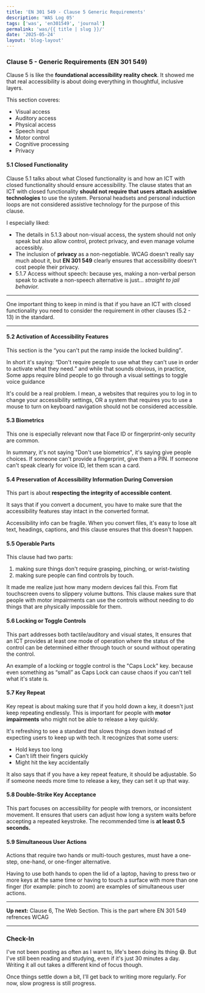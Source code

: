 ```yaml
---
title: 'EN 301 549 - Clause 5 Generic Requirements'
description: 'WAS Log 05'
tags: ['was', 'en301549', 'journal']
permalink: 'was/{{ title | slug }}/'
date: '2025-05-24'
layout: 'blog-layout'
---
```


<div class="blog">
  <h3>Clause 5 - Generic Requirements (EN 301 549)</h3>

  <p>Clause 5 is like the <strong>foundational accessibility reality check</strong>. It showed me that real
    accessibility is about doing everything in thoughtful, inclusive layers.</p>
  <p>This section coveres:</p>

  <ul>
    <li>Visual access</li>
    <li>Auditory access</li>
    <li>Physical access</li>
    <li>Speech input</li>
    <li>Motor control</li>
    <li>Cognitive processing</li>
    <li>Privacy</li>
  </ul>

  <h4>5.1 Closed Functionality</h4>
  <p>Clause 5.1 talks about what Closed functionality is and how an ICT with closed functionality should ensure
    accessibility. The clause states that an ICT with closed functionality <strong>should not require that users attach
      assistive technologies</strong> to use the system. Personal headsets and personal induction loops are not
    considered assistive technology for the purpose of this clause.</p>

  <p>I especially liked:</p>
  <ul>
    <li>The details in 5.1.3 about non-visual access, the system should not only speak but also allow control, protect
      privacy, and even manage volume accessibly.</li>
    <li>The inclusion of <strong>privacy</strong> as a non-negotiable. WCAG doesn't really say much about it, but
      <strong>EN 301 549</strong> clearly ensures that accessibility doesn't cost people their privacy.
    </li>
    <li>5.1.7 Access without speech: because yes, making a non-verbal person speak to activate a non-speech alternative
      is just... <em>straight to jail behavior.</em></li>
  </ul>

  <hr />

  <p>One important thing to keep in mind is that if you have an ICT with closed functionality you need to consider the
    requirement in other clauses (5.2 - 13) in the standard.</p>

  <hr />

  <h4>5.2 Activation of Accessibility Features</h4>
  <p>This section is the <q>you can't put the ramp inside the locked building</q>.</p>
  <p>In short it's saying: <q>Don't require people to use what they can't use in order to activate what they
      need.</q> and while that sounds obvious, in practice, Some apps require blind people to go through a visual
    settings to toggle voice guidance</p>
  <p>It's could be a real problem. I mean, a websites that requires you to log in to change your accessibility settings,
    OR a system that requires you to use a mouse to turn on keyboard navigation should not be considered accessible.</p>

  <h4>5.3 Biometrics</h4>
  <p>This one is especially relevant now that Face ID or fingerprint-only security are common.</p>

  <p>In summary, it's not saying "Don't use biometrics", it's saying give people choices. If someone can't provide a
    fingerprint, give them a PIN. If someone can't speak clearly for voice ID, let them scan a card.</p>

  <h4>5.4 Preservation of Accessibility Information During Conversion</h4>
  <p>This part is about <strong>respecting the integrity of accessible content</strong>.</p>
  <p>It says that if you convert a document, you have to make sure that the accessibility features stay intact in the
    converted format.</p>
  <p>Accessibility info can be fragile. When you convert files, it's easy to lose alt text, headings, captions, and this
    clause ensures that this doesn't happen.</p>

  <h4>5.5 Operable Parts</h4>
  <p>This clause had two parts: </p>
  <ol>
    <li>making sure things don't require grasping, pinching, or wrist-twisting</li>
    <li>making sure people can find controls by touch.</li>
  </ol>
  <p>It made me realize just how many modern devices fail this. From flat touchscreen ovens to
    slippery volume buttons. This clause makes sure that people with motor impairments can use the controls without
    needing to do things that are physically impossible for them.</p>

  <h4>5.6 Locking or Toggle Controls</h4>
  <p>This part addresses both tactile/auditory and visual states, It ensures that an ICT provides at least one mode of
    operation where the status of the control can be determined either through touch or sound without operating the
    control.</p>
  <p>An example of a locking or toggle control is the "Caps Lock" key. because even something as “small” as Caps Lock
    can cause chaos if you can't tell what it's state is.</p>

  <h4>5.7 Key Repeat</h4>

  <p>Key repeat is about making sure that if you hold down a key, it doesn't just keep repeating endlessly. This is
    important for people with <strong>motor impairments</strong> who might not be able to release a key
    quickly.</p>
  <p>It's refreshing to see a standard that slows things down instead of expecting users to keep up with tech. It
    recognizes that some users:</p>
  <ul>
    <li>Hold keys too long</li>
    <li>Can't lift their fingers quickly</li>
    <li>Might hit the key accidentally</li>
  </ul>
  <p>It also says that if you have a key repeat feature, it should be adjustable. So if someone needs more time to
    release a key, they can set it up that way.</p>


  <h4>5.8 Double-Strike Key Acceptance</h4>
  <p>This part focuses on accessibility for people with tremors, or inconsistent movement. It ensures that users can
    adjust how long a system waits before accepting a repeated keystroke. The recommended time is <strong>at least 0.5
      seconds.</strong></p>

  <h4>5.9 Simultaneous User Actions</h4>
  <p>Actions that require two hands or multi-touch gestures, must have a one-step, one-hand, or one-finger alternative.
  </p>
  <p>Having to use both hands to open the lid of a laptop, having to press two or more keys at the same time or
    having to touch a surface with more than one finger (for example: pinch to zoom) are examples of simultaneous user
    actions.</p>

  <hr />
  <p><strong>Up next:</strong> Clause 6, The Web Section. This is the part where EN 301 549 refrences WCAG</p>
  <hr />

  <h3>Check-In</h3>

  <p>I've not been posting as often as I want to, life's been doing its thing 😅. But I've still been reading and
    studying, even if it's just 30 minutes a day. Writing it all out takes a different kind of focus though.</p>
  <p>Once things settle down a bit, I'll get back to writing more regularly. For now, slow progress is still progress.
  </p>

</div>